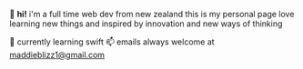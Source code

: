 👋 **hi!** i'm a full time web dev from new zealand
this is my personal page
love learning new things and inspired by innovation and new ways of thinking

🦔 currently learning swift
📫 emails always welcome at maddieblizz1@gmail.com
